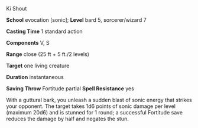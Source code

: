 Ki Shout

**School** evocation [sonic]; **Level** bard 5, sorcerer/wizard 7

**Casting Time** 1 standard action

**Components** V, S

**Range** close (25 ft + 5 ft./2 levels)

**Target** one living creature

**Duration** instantaneous

**Saving Throw** Fortitude partial **Spell Resistance** yes

With a guttural bark, you unleash a sudden blast of sonic energy that strikes your opponent. The target takes 1d6 points of sonic damage per level (maximum 20d6) and is stunned for 1 round; a successful Fortitude save reduces the damage by half and negates the stun.

